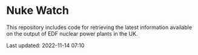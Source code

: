 # Nuke Watch

This repository includes code for retrieving the latest information available on the output of EDF nuclear power plants in the UK.

Last updated: 2022-11-14 07:10